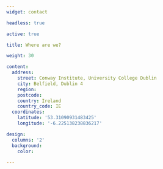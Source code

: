 ```yaml
---
widget: contact

headless: true

active: true

title: Where are we?

weight: 30

content:
  address:
    street: Conway Institute, University College Dublin
    city: Belfield, Dublin 4
    region: 
    postcode:
    country: Ireland
    country_code: IE
  coordinates:
    latitude: '53.31090931483425'
    longitude: '-6.225138238836217'

design:
  columns: '2'
  background:
    color:
 
---
```

